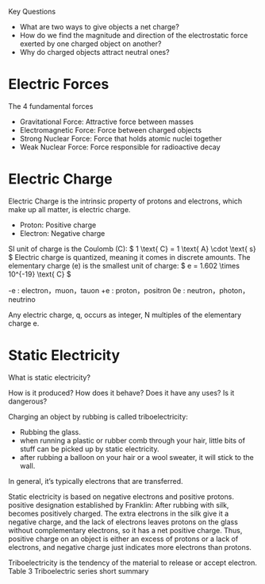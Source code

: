 Key Questions
-  What are two ways to give objects a net charge?
-  How do we find the magnitude and direction of the electrostatic force exerted by one charged object on another?
-  Why do charged objects attract neutral ones?

# Electric Forces
The 4 fundamental forces
- Gravitational Force: Attractive force between masses
- Electromagnetic Force: Force between charged objects
- Strong Nuclear Force: Force that holds atomic nuclei together
- Weak Nuclear Force: Force responsible for radioactive decay

# Electric Charge
Electric Charge is the intrinsic property of protons and electrons, which make up all matter, is electric charge.
- Proton: Positive charge
- Electron: Negative charge

SI unit of charge is the Coulomb (C): 
$ 1 \text{ C} = 1 \text{ A} \cdot \text{ s} $
Electric charge is quantized, meaning it comes in discrete amounts. The elementary charge (e) is the smallest unit of charge:
$ e = 1.602 \times 10^{-19} \text{ C} $

-e : electron，muon，tauon
+e : proton，positron
0e : neutron，photon，neutrino

Any electric charge, q, occurs as integer, N multiples of the elementary charge e.

# Static Electricity
What is static electricity?

How is it produced?
How does it behave? 
Does it have any uses?
Is it dangerous?

Charging an object by rubbing is called triboelectricity:
- Rubbing the glass.
- when running a plastic or rubber comb through your hair, little bits of stuff can be picked up by static electricity.
- after rubbing a balloon on your hair or a wool sweater, it will stick to the wall.

In general, it’s typically electrons that are transferred.

Static electricity is based on negative electrons and positive protons. 
positive designation established by Franklin: After rubbing with silk, becomes positively charged. The extra electrons in the silk give it a negative charge, and the lack of electrons leaves protons on the glass without complementary electrons, so it has a net positive charge. Thus, positive charge on an object is either an excess of protons or a lack of electrons, and negative charge just indicates more electrons than protons.

Triboelectricity is the tendency of the material to release or accept electron.
Table 3 Triboelectric series short summary


